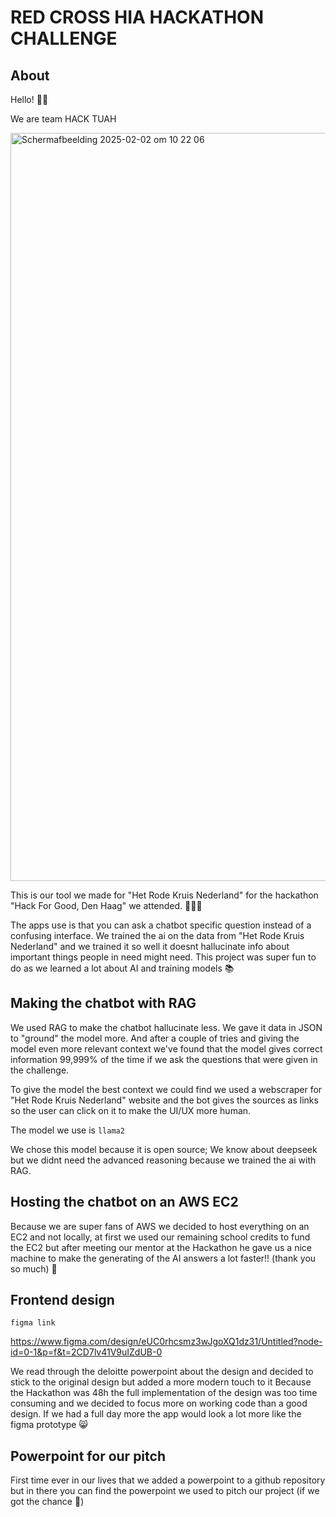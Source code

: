 # RED CROSS HIA HACKATHON CHALLENGE 

## About
Hello! 👋😁

We are team HACK TUAH

<img width="1197" alt="Scherm­afbeelding 2025-02-02 om 10 22 06" src="https://github.com/user-attachments/assets/a81957a5-7309-4c71-84e4-8db79d806f0a" />


This is our tool we made for "Het Rode Kruis Nederland" for the hackathon "Hack For Good, Den Haag" we attended. 🤩🇳🇱

The apps use is that you can ask a chatbot specific question instead of a confusing interface.
We trained the ai on the data from "Het Rode Kruis Nederland" and we trained it so well it doesnt hallucinate info about important things people in need might need.
This project was super fun to do as we learned a lot about AI and training models 📚


## Making the chatbot with RAG
We used RAG to make the chatbot hallucinate less. We gave it data in JSON to "ground" the model more. And after a couple of tries and giving the model even more relevant context we've found that the model gives correct information 99,999% of the time if we ask the questions that were given in the challenge. 

To give the model the best context we could find we used a webscraper for "Het Rode Kruis Nederland" website and the bot gives the sources as links so the user can click on it to make the UI/UX more human. 

The model we use is 
`llama2`

We chose this model because it is open source; We know about deepseek but we didnt need the advanced reasoning because we trained the ai with RAG.


## Hosting the chatbot on an AWS EC2

Because we are super fans of AWS we decided to host everything on an EC2 and not locally, at first we used our remaining school credits to fund the EC2 but after meeting our mentor at the Hackathon he gave us a nice machine to make the generating of the AI answers a lot faster!! (thank you so much) 🥺

## Frontend design

`figma link`

https://www.figma.com/design/eUC0rhcsmz3wJgoXQ1dz31/Untitled?node-id=0-1&p=f&t=2CD7lv41V9uIZdUB-0

We read through the deloitte powerpoint about the design and decided to stick to the original design but added a more modern touch to it 
Because the Hackathon was 48h the full implementation of the design was too time consuming and we decided to focus more on working code than a good design. If we had a full day more the app would look a lot more like the figma prototype 😸

## Powerpoint for our pitch

First time ever in our lives that we added a powerpoint to a github repository but in there you can find the powerpoint we used to pitch our project (if we got the chance 🥺)
